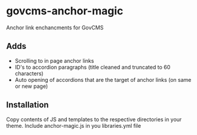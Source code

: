 # govcms-anchor-magic

Anchor link enchancments for GovCMS

## Adds
- Scrolling to in page anchor links
- ID's to accordion paragraphs (title cleaned and truncated to 60 characters)
- Auto opening of accordions that are the target of anchor links (on same or new page)

## Installation
Copy contents of JS and templates to the respective directories in your theme.
Include anchor-magic.js in you libraries.yml file
